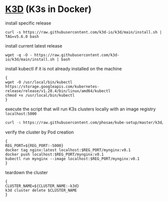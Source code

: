 # [K3D](https://k3d.io/) (K3s in Docker)

install specific release

```shell
curl -s https://raw.githubusercontent.com/k3d-io/k3d/main/install.sh | TAG=v5.6.0 bash
```

install current latest release

```shell
wget -q -O - https://raw.githubusercontent.com/k3d-io/k3d/main/install.sh | bash
```

install kubectl if it is not already installed on the machine

```shell
{
wget -O /usr/local/bin/kubectl https://storage.googleapis.com/kubernetes-release/release/v1.28.4/bin/linux/amd64/kubectl
chmod +x /usr/local/bin/kubectl
}
```

execute the script that will run K3s clusters locally with an image registry `localhost:5000`

```bash
curl -s https://raw.githubusercontent.com/phosae/kube-setup/master/k3d/k3d-up.sh | bash
```

verify the cluster by Pod creation

```shell
{
REG_PORT=${REG_PORT:-5000}
docker tag nginx:latest localhost:$REG_PORT/mynginx:v0.1
docker push localhost:$REG_PORT/mynginx:v0.1
kubectl run mynginx --image localhost:$REG_PORT/mynginx:v0.1
}
```

teardown the cluster

```
{
CLUSTER_NAME=${CLUSTER_NAME:-k3d}
k3d cluster delete $CLUSTER_NAME
}
```
